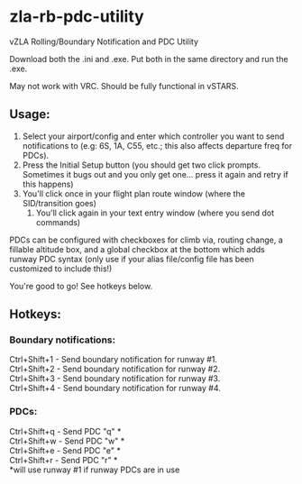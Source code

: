 # zla-rb-pdc-utility
vZLA Rolling/Boundary Notification and PDC Utility

Download both the .ini and .exe. Put both in the same directory and run the .exe.

May not work with VRC. Should be fully functional in vSTARS.

## Usage:
1. Select your airport/config and enter which controller you want to send notifications to (e.g: 6S, 1A, C55, etc.; this also affects departure freq for PDCs).
1. Press the Initial Setup button (you should get two click prompts. Sometimes it bugs out and you only get one... press it again and retry if this happens)
1. You'll click once in your flight plan route window (where the SID/transition goes)
    1. You'll click again in your text entry window (where you send dot commands)  

PDCs can be configured with checkboxes for climb via, routing change, a fillable altitude box, and a global checkbox at the bottom which adds runway PDC syntax (only use if your alias file/config file has been customized to include this!)  

You're good to go! See hotkeys below. 

## Hotkeys:
### Boundary notifications:
Ctrl+Shift+1 - Send boundary notification for runway #1.  
Ctrl+Shift+2 - Send boundary notification for runway #2.  
Ctrl+Shift+3 - Send boundary notification for runway #3.  
Ctrl+Shift+4 - Send boundary notification for runway #4.  

### PDCs:
Ctrl+Shift+q - Send PDC "q" \*  
Ctrl+Shift+w - Send PDC "w" \*  
Ctrl+Shift+e - Send PDC "e" \*  
Ctrl+Shift+r - Send PDC "r" \*  
\*will use runway #1 if runway PDCs are in use
